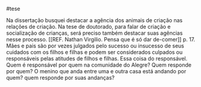#tese 

Na dissertação busquei destacar a agência dos animais de criação nas relações de criação. Na tese de doutorado, para falar de criação e socialização de crianças, será preciso também  destacar suas agências nesse processo. [[REF. Nathan Virgilio. Pensa que é só dar de-comer]] p. 17. 
Mães e pais são por vezes julgados pelo sucesso ou insucesso de seus cuidados com os filhos e filhas e podem ser considerados culpados ou responsáveis pelas atitudes de filhos e filhas. 
Essa coisa do responsável. Quem é responsável por quem na comunidade do Alegre? Quem responde por quem? O menino que anda entre uma e outra casa está andando por quem? quem responde por suas andanças? 
